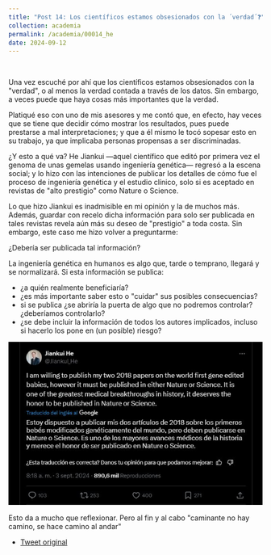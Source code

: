 ```yaml
---
title: "Post 14: Los científicos estamos obsesionados con la ´verdad´❓"
collection: academia
permalink: /academia/00014_he
date: 2024-09-12
---
```


&nbsp;



Una vez escuché por ahí que los científicos estamos obsesionados con la "verdad", o al menos la verdad contada a través de los datos. Sin embargo, a veces puede que haya cosas más importantes que la verdad.

Platiqué eso con uno de mis asesores y me contó que, en efecto, hay veces que se tiene que decidir cómo mostrar los resultados, pues puede prestarse a mal interpretaciones; y que a él mismo le tocó sopesar esto en su trabajo, ya que implicaba personas propensas a ser discriminadas.

¿Y esto a qué va? He Jiankui —aquel científico que editó por primera vez el genoma de unas gemelas usando ingeniería genética— regresó a la escena social; y lo hizo con las intenciones de publicar los detalles de cómo fue el proceso de ingeniería genética y el estudio clínico, solo si es aceptado en revistas de "alto prestigio" como Nature o Science.

Lo que hizo Jiankui es inadmisible en mi opinión y la de muchos más. Además, guardar con recelo dicha información para solo ser publicada en tales revistas revela aún más su deseo de "prestigio" a toda costa. Sin embargo, este caso me hizo volver a preguntarme:

¿Debería ser publicada tal información?

La ingeniería genética en humanos es algo que, tarde o temprano, llegará y se normalizará. Si esta información se publica:
- ¿a quién realmente beneficiaría?
- ¿es más importante saber esto o "cuidar" sus posibles consecuencias?
- si se publica ¿se abriría la puerta de algo que no podremos controlar? ¿deberíamos controlarlo?
- ¿se debe incluir la información de todos los autores implicados, incluso si hacerlo los pone en (un posible) riesgo?

![img](/images/academia/00014_he.jpg)


Esto da a mucho que reflexionar. Pero al fin y al cabo "caminante no hay camino, se hace camino al andar"

* [Tweet original](https://x.com/Jiankui_He/status/1830973731436667341)
